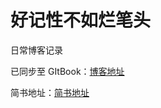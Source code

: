 # 好记性不如烂笔头
日常博客记录

已同步至 GItBook：[博客地址](https://bwli420.gitbook.io/badpen/v/Blogs/)

简书地址：[简书地址](https://www.jianshu.com/u/b1e5e50afa2a)

